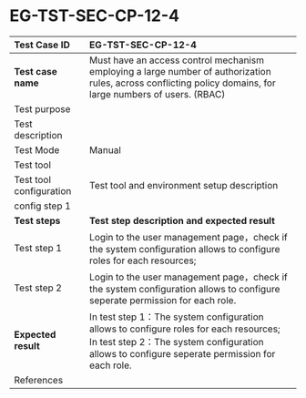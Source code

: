 # EG-TST-SEC-CP-12-4



| Test Case ID            | EG-TST-SEC-CP-12-4                                           |
| :---------------------- | :----------------------------------------------------------- |
| **Test case name**      | Must have an access control mechanism employing a large number of  authorization rules, across conflicting policy domains, for large  numbers of users. (RBAC) |
| Test purpose            |                                                              |
| Test description        |                                                              |
| Test Mode               | Manual                                                       |
| Test tool               |                                                              |
| Test tool configuration | Test tool and environment setup description                  |
| config step 1           |                                                              |
| **Test steps**          | **Test step description and expected result**                |
| Test step 1             | Login to the user management page，check if the system configuration allows to configure roles for each resources;<br/> |
| Test step 2             | Login to the user management page，check if the system configuration allows to configure seperate permission for each role.<br/> |
| **Expected result**     | In test step 1：The system configuration allows to configure roles for each resources;<br/>In test step 2：The system configuration allows to configure seperate permission for each role. |
| References              |                                                              |

